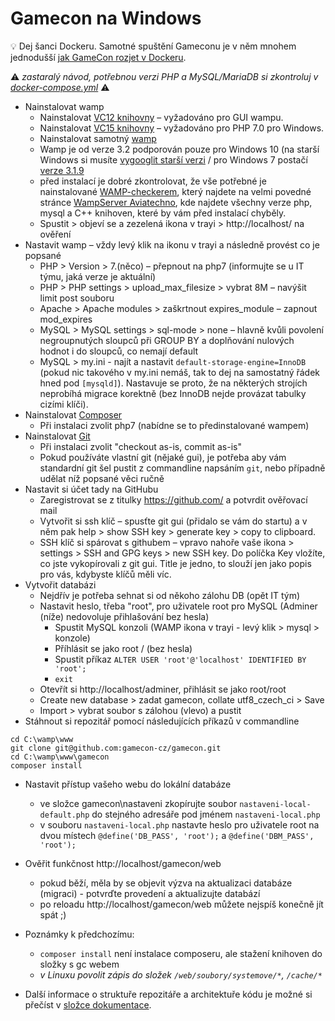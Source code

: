 # Gamecon na Windows

💡 Dej šanci Dockeru. Samotné spuštění Gameconu je v něm mnohem jednodušší [jak GameCon rozjet v Dockeru](../readme.md#Docker).

⚠️ _zastaralý návod, potřebnou verzi PHP a MySQL/MariaDB si zkontroluj v [docker-compose.yml](./../docker-compose.yml)_ ⚠️

- Nainstalovat wamp
    - Nainstalovat [VC12 knihovny](https://www.microsoft.com/en-us/download/details.aspx?id=30679) – vyžadováno pro GUI wampu.
    - Nainstalovat [VC15 knihovny](https://www.microsoft.com/en-us/download/details.aspx?id=48145) – vyžadováno pro PHP 7.0 pro Windows.
    - Nainstalovat samotný [wamp](http://www.wampserver.com/en/)
    - Wamp je od verze 3.2 podporován pouze pro Windows 10 (na starší Windows si musíte [vygooglit starší verzi](https://www.google.com/search?q=wampserver+older+versions) / pro Windows 7 postačí [verze 3.1.9](https://wampserver.en.uptodown.com/windows/download/2132957)
    - před instalací je dobré zkontrolovat, že vše potřebné je nainstalované [WAMP-checkerem](https://wampserver.aviatechno.net/files/tools/check_vcredist.exe), který najdete na velmi povedné stránce [WampServer Aviatechno](https://wampserver.aviatechno.net/?lang=en), kde najdete všechny verze php, mysql a C++ knihoven, které by vám před instalací chyběly.
    - Spustit > objeví se a zezelená ikona v trayi > http://localhost/ na ověření
- Nastavit wamp – vždy levý klik na ikonu v trayi a následně provést co je popsané
    - PHP > Version > 7.(něco) – přepnout na php7 (informujte se u IT týmu, jaká verze je aktuální)
    - PHP > PHP settings > upload_max_filesize > vybrat 8M – navýšit limit post souboru
    - Apache > Apache modules > zaškrtnout expires_module – zapnout mod_expires
    - MySQL > MySQL settings > sql-mode > none – hlavně kvůli povolení negroupnutých sloupců při GROUP BY a doplňování nulových hodnot i do sloupců, co nemají default
    - MySQL > my.ini - najít a nastavit `default-storage-engine=InnoDB` (pokud nic takového v my.ini nemáš, tak to dej na samostatný řádek hned pod `[mysqld]`). Nastavuje se proto, že na některých strojích neprobíhá migrace korektně (bez InnoDB nejde provázat tabulky cizími klíči).
- Nainstalovat [Composer](https://getcomposer.org/download/)
    - Při instalaci zvolit php7 (nabídne se to předinstalované wampem)
- Nainstalovat [Git](https://git-scm.com/downloads)
    - Při instalaci zvolit "checkout as-is, commit as-is"
    - Pokud používáte vlastní git (nějaké gui), je potřeba aby vám standardní git šel pustit z commandline napsáním `git`, nebo případně udělat níž popsané věci ručně
- Nastavit si účet tady na GitHubu
    - Zaregistrovat se z titulky https://github.com/ a potvrdit ověřovací mail
    - Vytvořit si ssh klíč – spusťte git gui (přidalo se vám do startu) a v něm pak help > show SSH key > generate key > copy to clipboard.
    - SSH klíč si spárovat s githubem – vpravo nahoře vaše ikona > settings > SSH and GPG keys > new SSH key. Do políčka Key vložíte, co jste vykopírovali z git gui. Title je jedno, to slouží jen jako popis pro vás, kdybyste klíčů měli víc.
- Vytvořit databázi
    - Nejdřív je potřeba sehnat si od někoho zálohu DB (opět IT tým)
    - Nastavit heslo, třeba "root", pro uživatele root pro MySQL (Adminer (níže) nedovoluje přihlašování bez hesla)
        - Spustit MySQL konzoli (WAMP ikona v trayi - levý klik > mysql > konzole)
        - Příhlásit se jako root / (bez hesla)
        - Spustit příkaz `ALTER USER 'root'@'localhost' IDENTIFIED BY 'root';`
        - `exit`
    - Otevřít si http://localhost/adminer, přihlásit se jako root/root
    - Create new database > zadat gamecon, collate utf8_czech_ci > Save
    - Import > vybrat soubor s zálohou (vlevo) a pustit
- Stáhnout si repozitář pomocí následujících příkazů v commandline
```
cd C:\wamp\www
git clone git@github.com:gamecon-cz/gamecon.git
cd C:\wamp\www\gamecon
composer install
```
- Nastavit přístup vašeho webu do lokální databáze
    - ve složce gamecon\nastaveni zkopírujte soubor `nastaveni-local-default.php` do stejného adresáře pod jménem `nastaveni-local.php`
    - v souboru `nastaveni-local.php` nastavte heslo pro uživatele root na dvou místech `@define('DB_PASS', 'root');` a `@define('DBM_PASS', 'root');`
- Ověřit funkčnost http://localhost/gamecon/web
    - pokud běží, měla by se objevit výzva na aktualizaci databáze (migraci) - potvrďte provedení a aktualizujte databází
    - po reloadu http://localhost/gamecon/web můžete nejspíš konečně jít spát ;)

- Poznámky k předchozímu:
    - `composer install` není instalace composeru, ale stažení knihoven do složky s gc webem
    - _v Linuxu povolit zápis do složek `/web/soubory/systemove/*`, `/cache/*`_
- Další informace o struktuře repozitáře a architektuře kódu je možné si přečíst v [složce dokumentace](dokumentace).
